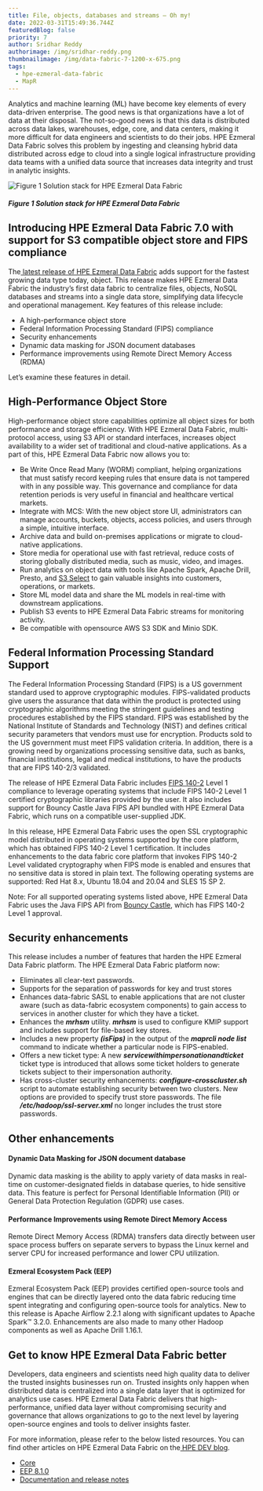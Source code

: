 ```yaml
---
title: File, objects, databases and streams – Oh my!
date: 2022-03-31T15:49:36.744Z
featuredBlog: false
priority: 7
author: Sridhar Reddy
authorimage: /img/sridhar-reddy.png
thumbnailimage: /img/data-fabric-7-1200-x-675.png
tags:
  - hpe-ezmeral-data-fabric
  - MapR
---
```

Analytics and machine learning (ML) have become key elements of every data-driven enterprise. The good news is that organizations have a lot of data at their disposal. The not-so-good news is that this data is distributed across data lakes, warehouses, edge, core, and data centers, making it more difficult for data engineers and scientists to do their jobs.  HPE Ezmeral Data Fabric solves this problem by ingesting and cleansing hybrid data distributed across edge to cloud into a single logical infrastructure providing data teams with a unified data source that increases data integrity and trust in analytic insights. 

![Figure 1 Solution stack for HPE Ezmeral Data Fabric](/img/architecture-edf-7-1140x542.png "Figure 1 Solution stack for HPE Ezmeral Data Fabric")

##### *Figure 1 Solution stack for HPE Ezmeral Data Fabric*

## Introducing HPE Ezmeral Data Fabric 7.0 with support for S3 compatible object store and FIPS compliance

The[ latest release of HPE Ezmeral Data Fabric](https://community.hpe.com/t5/HPE-Ezmeral-Uncut/HPE-Ezmeral-News-GA-for-the-Enterprise-Data-and-Unified/ba-p/7163244) adds support for the fastest growing data type today, object. This release makes HPE Ezmeral Data Fabric the industry’s first data fabric to centralize files, objects, NoSQL databases and streams into a single data store, simplifying data lifecycle and operational management.  Key features of this release include:

* A high-performance object store
* Federal Information Processing Standard (FIPS) compliance
* Security enhancements
* Dynamic data masking for JSON document databases
* Performance improvements using Remote Direct Memory Access (RDMA)

Let’s examine these features in detail.

## High-Performance Object Store

High-performance object store capabilities optimize all object sizes for both performance and storage efficiency. With HPE Ezmeral Data Fabric, multi-protocol access, using S3 API or standard interfaces, increases object availability to a wider set of traditional and cloud-native applications. As a part of this, HPE Ezmeral Data Fabric now allows you to: 

* Be Write Once Read Many (WORM) compliant, helping organizations that must satisfy record keeping rules that ensure data is not tampered with in any possible way. This governance and compliance for data retention periods is very useful in financial and healthcare vertical markets.
* Integrate with MCS: With the new object store UI, administrators can manage accounts, buckets, objects, access policies, and users through a simple, intuitive interface.
* Archive data and build on-premises applications or migrate to cloud-native applications.
* Store media for operational use with fast retrieval, reduce costs of storing globally distributed media, such as music, video, and images.
* Run analytics on object data with tools like Apache Spark, Apache Drill, Presto, and [S3 Select](https://docs-datafabric.mip.storage.hpecorp.net/70/MapROverview/query-s3-select.html) to gain valuable insights into customers, operations, or markets.
* Store ML model data and share the ML models in real-time with downstream applications.
* Publish S3 events to HPE Ezmeral Data Fabric streams for monitoring activity.
* Be compatible with opensource AWS S3 SDK and Minio SDK.

## Federal Information Processing Standard Support

The Federal Information Processing Standard (FIPS) is a US government standard used to approve cryptographic modules. FIPS-validated products give users the assurance that data within the product is protected using cryptographic algorithms meeting the stringent guidelines and testing procedures established by the FIPS standard. FIPS was established by the National Institute of Standards and Technology (NIST) and defines critical security parameters that vendors must use for encryption. Products sold to the US government must meet FIPS validation criteria. In addition, there is a growing need by organizations processing sensitive data, such as banks, financial institutions, legal and medical institutions, to have the products that are FIPS 140-2/3 validated.

The release of HPE Ezmeral Data Fabric includes [FIPS 140-2](https://csrc.nist.gov/projects/cryptographic-module-validation-program/certificate/819) Level 1 compliance to leverage operating systems that include FIPS 140-2 Level 1 certified cryptographic libraries provided by the user. It also includes support for Bouncy Castle Java FIPS API bundled with HPE Ezmeral Data Fabric, which runs on a compatible user-supplied JDK. 

In this release, HPE Ezmeral Data Fabric uses the open SSL cryptographic model distributed in operating systems supported by the core platform, which has obtained FIPS 140-2 Level 1 certification. It includes enhancements to the data fabric core platform that invokes FIPS 140-2 Level validated cryptography when FIPS mode is enabled and ensures that no sensitive data is stored in plain text. The following operating systems are supported:  Red Hat 8.x, Ubuntu 18.04 and 20.04 and SLES 15 SP 2. 

Note: For all supported operating systems listed above, HPE Ezmeral Data Fabric uses the Java FIPS API from [Bouncy Castle](https://www.bouncycastle.org/), which has FIPS 140-2 Level 1 approval.

## Security enhancements

This release includes a number of features that harden the HPE Ezmeral Data Fabric platform. The HPE Ezmeral Data Fabric platform now: 

* Eliminates all clear-text passwords. 
* Supports for the separation of passwords for key and trust stores 
* Enhances data-fabric SASL to enable applications that are not cluster aware (such as data-fabric ecosystem components) to gain access to services in another cluster for which they have a ticket. 
* Enhances the ***mrhsm*** utility. ***mrhsm*** is used to configure KMIP support and includes support for file-based key stores.
* Includes a new property ***(isFips)*** in the output of the ***maprcli node list*** command to indicate whether a particular node is FIPS-enabled.
* Offers a new ticket type: A new ***servicewithimpersonationandticket*** ticket type is introduced that allows some ticket holders to generate tickets subject to their impersonation authority. 
* Has cross-cluster security enhancements: ***configure-crosscluster.sh*** script to automate establishing security between two clusters. New options are provided to specify trust store passwords. The file ***/etc/hadoop/ssl-server.xml*** no longer includes the trust store passwords.

## Other enhancements

#### Dynamic Data Masking for JSON document database

Dynamic data masking is the ability to apply variety of data masks in real-time on customer-designated fields in database queries, to hide sensitive data.  This feature is perfect for Personal Identifiable Information (PII) or General Data Protection Regulation (GDPR) use cases. 

#### Performance Improvements using Remote Direct Memory Access

Remote Direct Memory Access (RDMA) transfers data directly between user space process buffers on separate servers to bypass the Linux kernel and server CPU for increased performance and lower CPU utilization.

#### Ezmeral Ecosystem Pack (EEP)

Ezmeral Ecosystem Pack (EEP) provides certified open-source tools and engines that can be directly layered onto the data fabric reducing time spent integrating and configuring open-source tools for analytics. New to this release is Apache Airflow 2.2.1 along with significant updates to Apache Spark™ 3.2.0. Enhancements are also made to many other Hadoop components as well as Apache Drill 1.16.1. 

## Get to know HPE Ezmeral Data Fabric better

Developers, data engineers and scientists need high quality data to deliver the trusted insights businesses run on. Trusted insights only happen when distributed data is centralized into a single data layer that is optimized for analytics use cases. HPE Ezmeral Data Fabric delivers that high-performance, unified data layer without compromising security and governance that allows organizations to go to the next level by layering open-source engines and tools to deliver insights faster. 

For more information, please refer to the below listed resources. You can find other articles on HPE Ezmeral Data Fabric on the[ HPE DEV blog](https://developer.hpe.com/blog).

* [Core](http://package.mapr.hpe.com/releases/v7.0.0) 
* [EEP 8.1.0](http://package.mapr.hpe.com/releases/MEP/MEP-8.1.0/)  
* [Documentation and release notes](https://docs.datafabric.hpe.com/70/home.html)